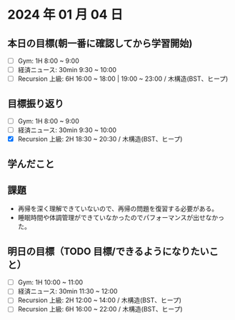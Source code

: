 # 2024 年 01 月 04 日

## 本日の目標(朝一番に確認してから学習開始)

- [ ] Gym: 1H 8:00 ~ 9:00
- [ ] 経済ニュース: 30min 9:30 ~ 10:00
- [ ] Recursion 上級: 6H 16:00 ~ 18:00 | 19:00 ~ 23:00 / 木構造(BST、ヒープ)

## 目標振り返り

- [ ] Gym: 1H 8:00 ~ 9:00
- [ ] 経済ニュース: 30min 9:30 ~ 10:00
- [x] Recursion 上級: 2H 18:30 ~ 20:30 / 木構造(BST、ヒープ)

## 学んだこと

## 課題

- 再帰を深く理解できていないので、再帰の問題を復習する必要がある。
- 睡眠時間や体調管理ができていなかったのでパフォーマンスが出せなかった。

## 明日の目標（TODO 目標/できるようになりたいこと）

- [ ] Gym: 1H 10:00 ~ 11:00
- [ ] 経済ニュース: 30min 11:30 ~ 12:00
- [ ] Recursion 上級: 2H 12:00 ~ 14:00 / 木構造(BST、ヒープ)
- [ ] Recursion 上級: 6H 16:00 ~ 22:00 / 木構造(BST、ヒープ)
